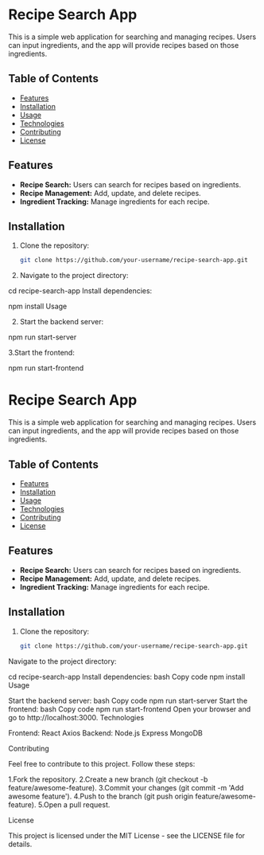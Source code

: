 # Recipe Search App

This is a simple web application for searching and managing recipes. Users can input ingredients, and the app will provide recipes based on those ingredients.

## Table of Contents

- [Features](#features)
- [Installation](#installation)
- [Usage](#usage)
- [Technologies](#technologies)
- [Contributing](#contributing)
- [License](#license)

## Features

- **Recipe Search:** Users can search for recipes based on ingredients.
- **Recipe Management:** Add, update, and delete recipes.
- **Ingredient Tracking:** Manage ingredients for each recipe.

## Installation

1. Clone the repository:

   ```bash
   git clone https://github.com/your-username/recipe-search-app.git
1. Navigate to the project directory:

cd recipe-search-app
Install dependencies:

npm install
Usage

2. Start the backend server:

npm run start-server

3.Start the frontend:

npm run start-frontend

# Recipe Search App

This is a simple web application for searching and managing recipes. Users can input ingredients, and the app will provide recipes based on those ingredients.

## Table of Contents

- [Features](#features)
- [Installation](#installation)
- [Usage](#usage)
- [Technologies](#technologies)
- [Contributing](#contributing)
- [License](#license)

## Features

- **Recipe Search:** Users can search for recipes based on ingredients.
- **Recipe Management:** Add, update, and delete recipes.
- **Ingredient Tracking:** Manage ingredients for each recipe.

## Installation

1. Clone the repository:

   ```bash
   git clone https://github.com/your-username/recipe-search-app.git
Navigate to the project directory:

cd recipe-search-app
Install dependencies:
bash
Copy code
npm install
Usage

Start the backend server:
bash
Copy code
npm run start-server
Start the frontend:
bash
Copy code
npm run start-frontend
Open your browser and go to http://localhost:3000.
Technologies

Frontend:
React
Axios
Backend:
Node.js
Express
MongoDB


Contributing

Feel free to contribute to this project. Follow these steps:

1.Fork the repository.
2.Create a new branch (git checkout -b feature/awesome-feature).
3.Commit your changes (git commit -m 'Add awesome feature').
4.Push to the branch (git push origin feature/awesome-feature).
5.Open a pull request.

License

This project is licensed under the MIT License - see the LICENSE file for details.
